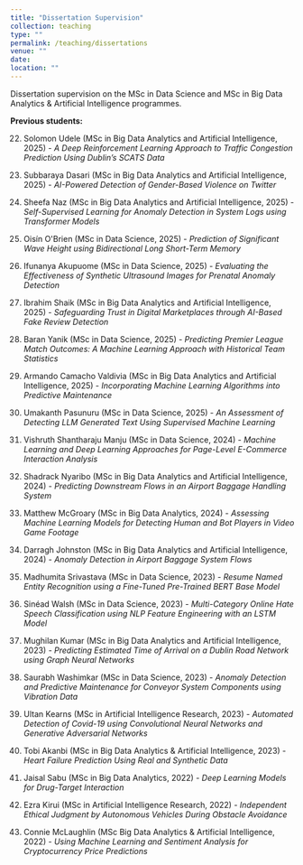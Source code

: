```yaml
---
title: "Dissertation Supervision"
collection: teaching
type: ""
permalink: /teaching/dissertations
venue: ""
date: 
location: ""
---
```


Dissertation supervision on the MSc in Data Science and MSc in Big Data Analytics & Artificial Intelligence programmes.

**Previous students:**

22. Solomon Udele (MSc in Big Data Analytics and Artificial Intelligence, 2025) - _A Deep Reinforcement Learning Approach to Traffic Congestion Prediction Using Dublin’s SCATS Data_

21. Subbaraya Dasari (MSc in Big Data Analytics and Artificial Intelligence, 2025) - _AI-Powered Detection of Gender-Based Violence on Twitter_

20. Sheefa Naz (MSc in Big Data Analytics and Artificial Intelligence, 2025) - _Self-Supervised Learning for Anomaly Detection in System Logs using Transformer Models_

19. Oisín O'Brien (MSc in Data Science, 2025) - _Prediction of Significant Wave Height using Bidirectional Long Short-Term Memory_

18. Ifunanya Akupuome (MSc in Data Science, 2025) - _Evaluating the Effectiveness of Synthetic Ultrasound Images for Prenatal Anomaly Detection_

17. Ibrahim Shaik (MSc in Big Data Analytics and Artificial Intelligence, 2025) - _Safeguarding Trust in Digital Marketplaces through AI-Based Fake Review Detection_

16. Baran Yanik (MSc in Data Science, 2025) - _Predicting Premier League Match Outcomes: A Machine Learning Approach with Historical Team Statistics_

15. Armando Camacho Valdivia (MSc in Big Data Analytics and Artificial Intelligence, 2025) - _Incorporating Machine Learning Algorithms into Predictive Maintenance_

14. Umakanth Pasunuru (MSc in Data Science, 2025) - _An Assessment of Detecting LLM Generated Text Using Supervised Machine Learning_

13. Vishruth Shantharaju Manju (MSc in Data Science, 2024) - _Machine Learning and Deep Learning Approaches for Page-Level E-Commerce Interaction Analysis_

12. Shadrack Nyaribo (MSc in Big Data Analytics and Artificial Intelligence, 2024) - _Predicting Downstream Flows in an Airport Baggage Handling System_

11. Matthew McGroary (MSc in Big Data Analytics, 2024) - _Assessing Machine Learning Models for Detecting Human and Bot Players in Video Game Footage_
  
10. Darragh Johnston (MSc in Big Data Analytics and Artificial Intelligence, 2024) - _Anomaly Detection in Airport Baggage System Flows_

9. Madhumita Srivastava (MSc in Data Science, 2023) - _Resume Named Entity Recognition using a Fine-Tuned Pre-Trained BERT Base Model_

8. Sinéad Walsh (MSc in Data Science, 2023) - _Multi-Category Online Hate Speech Classification using NLP Feature Engineering with an LSTM Model_

7. Mughilan Kumar (MSc in Big Data Analytics and Artificial Intelligence, 2023) - _Predicting Estimated Time of Arrival on a Dublin Road Network using Graph Neural Networks_

6. Saurabh Washimkar (MSc in Data Science, 2023) - _Anomaly Detection and Predictive Maintenance for Conveyor System Components using Vibration Data_

5. Ultan Kearns (MSc in Artificial Intelligence Research, 2023) - _Automated Detection of Covid-19 using Convolutional Neural Networks and Generative Adversarial Networks_

4. Tobi Akanbi (MSc in Big Data Analytics & Artificial Intelligence, 2023) - _Heart Failure Prediction Using Real and Synthetic Data_

3. Jaisal Sabu (MSc in Big Data Analytics, 2022) - _Deep Learning Models for Drug-Target Interaction_

2. Ezra Kirui (MSc in Artificial Intelligence Research, 2022) - _Independent Ethical Judgment by Autonomous Vehicles During Obstacle Avoidance_

1. Connie McLaughlin (MSc Big Data Analytics & Artificial Intelligence, 2022) - _Using Machine Learning and Sentiment Analysis for Cryptocurrency Price Predictions_
